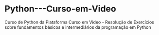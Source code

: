 # Python---Curso-em-Video
Curso de Python da Plataforma Curso em Video - Resolução de Exercícios sobre fundamentos básicos e intermediários da programação em Python
